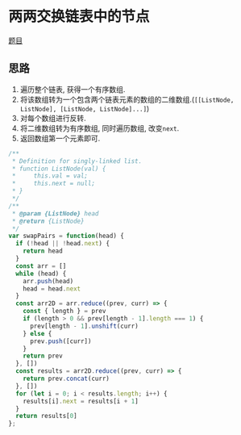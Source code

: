 # 两两交换链表中的节点

[题目](https://leetcode-cn.com/problems/swap-nodes-in-pairs/)

## 思路

1. 遍历整个链表, 获得一个有序数组.
2. 将该数组转为一个包含两个链表元素的数组的二维数组.(`[[ListNode, ListNode], [ListNode, ListNode]...]`)
3. 对每个数组进行反转.
4. 将二维数组转为有序数组, 同时遍历数组, 改变`next`.
5. 返回数组第一个元素即可.

```javascript
/**
 * Definition for singly-linked list.
 * function ListNode(val) {
 *     this.val = val;
 *     this.next = null;
 * }
 */
/**
 * @param {ListNode} head
 * @return {ListNode}
 */
var swapPairs = function(head) {
  if (!head || !head.next) {
    return head
  }
  const arr = []
  while (head) {
    arr.push(head)
    head = head.next
  }
  const arr2D = arr.reduce((prev, curr) => {
    const { length } = prev
    if (length > 0 && prev[length - 1].length === 1) {
      prev[length - 1].unshift(curr)
    } else {
      prev.push([curr])
    }
    return prev
  }, [])
  const results = arr2D.reduce((prev, curr) => {
    return prev.concat(curr)
  }, [])
  for (let i = 0; i < results.length; i++) {
    results[i].next = results[i + 1]
  }
  return results[0]
};
```